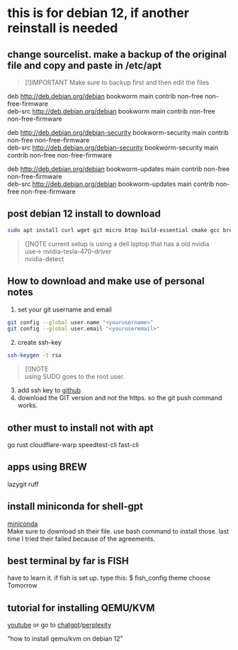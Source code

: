 # this is for debian 12, if another reinstall is needed

## change sourcelist. make a backup of the original file and copy and paste in /etc/apt 

> [!]IMPORTANT
> Make sure to backup first and then edit the files

deb http://deb.debian.org/debian bookworm main contrib non-free non-free-firmware  
deb-src http://deb.debian.org/debian bookworm main contrib non-free non-free-firmware  

deb http://deb.debian.org/debian-security bookworm-security main contrib non-free non-free-firmware  
deb-src http://deb.debian.org/debian-security bookworm-security main contrib non-free non-free-firmware  

deb http://deb.debian.org/debian bookworm-updates main contrib non-free non-free-firmware  
deb-src http://deb.debian.org/debian bookworm-updates main contrib non-free non-free-firmware  


## post debian 12 install to download
```bash
sudo apt install curl wget git micro btop build-essential cmake gcc brew vscodium nvidia-tesla-470-driver
```
> []NOTE
> current setup is using a dell laptop that has a old nvidia  
> use-> nvidia-tesla-470-driver  
> nvidia-detect

## How to download and make use of personal notes

1. set your git username and email
```bash
git config --global user.name "<yourusername>"
git config --global user.email "<youruseremail>"
```

2. create ssh-key
```bash
ssh-keygen -t rsa
```

> [!]NOTE  
> using SUDO goes to the root user.

3. add ssh key to [github](https://github.com/settings/keys)  
4. download the GIT version and not the https. so the git push command works.


## other must to install not with apt
go rust cloudflare-warp speedtest-cli fast-cli 

## apps using BREW  
lazygit ruff

## install miniconda for shell-gpt
[miniconda](https://docs.anaconda.com/miniconda/miniconda-install/)  
Make sure to download sh their file. use bash command to install those.
last time I tried their failed because of the agreements.

## best terminal by far is FISH
have to learn it.
if fish is set up. type this:
$ fish_config theme choose Tomorrow


## tutorial for installing QEMU/KVM
[youtube](https://www.youtube.com/watch?v=GgAQw08zJzs)
or go to [chatgpt](https://chatgpt.com/)/[perplexity](https://www.perplexity.ai/)

"how to install qemu/kvm on debian 12"
